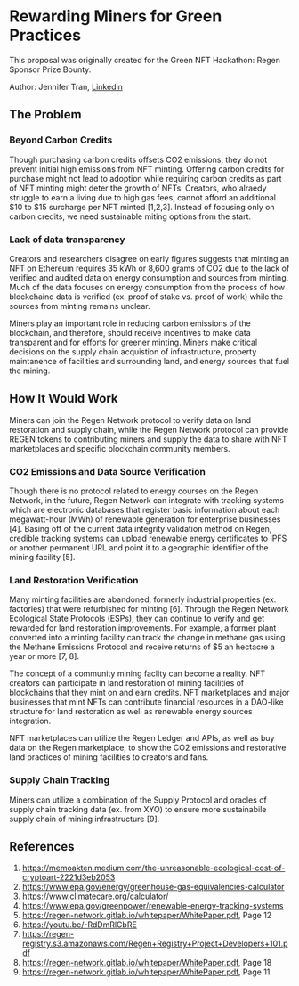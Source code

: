 # Rewarding Miners for Green Practices
This proposal was originally created for the Green NFT Hackathon: Regen Sponsor Prize Bounty.

Author: Jennifer Tran, [Linkedin](https://www.linkedin.com/in/jennifertranlogistics/)

## The Problem

### Beyond Carbon Credits 

Though purchasing carbon credits offsets CO2 emissions, they do not prevent initial high emissions from NFT minting. Offering carbon credits for purchase might not lead to adoption while requiring carbon credits as part of NFT minting might deter the growth of NFTs. Creators, who alraedy struggle to earn a living due to high gas fees, cannot afford an additional $10 to $15 surcharge per NFT minted [1,2,3]. Instead of focusing only on carbon credits, we need sustainable miting options from the start. 

### Lack of data transparency

Creators and researchers disagree on early figures suggests that minting an NFT on Ethereum requires 35 kWh or 8,600 grams of CO2 due to the lack of verified and audited data on energy consumption and sources from minting. Much of the data focuses on energy consumption from the process of how blockchaind data is verified (ex. proof of stake vs. proof of work) while the sources from minting remains unclear.

Miners play an important role in reducing carbon emissions of the blockchain, and therefore, should receive incentives to make data transparent and for efforts for greener minting. Miners make critical decisions on the supply chain acquistion of infrastructure, property maintanence of facilities and surrounding land, and energy sources that fuel the mining.

## How It Would Work

Miners can join the Regen Network protocol to verify data on land restoration and supply chain, while the Regen Network protocol can provide REGEN tokens to contributing miners and supply the data to share with NFT marketplaces and specific blockchain community members. 

### CO2 Emissions and Data Source Verification

Though there is no protocol related to energy courses on the Regen Network, in the future, Regen Network can integrate with tracking systems which are electronic databases that register basic information about each megawatt-hour (MWh) of renewable generation for enterprise businesses [4]. Basing off of the current data integrity validation method on Regen, credible tracking systems can upload renewable energy certificates to IPFS or another permanent URL and point it to a geographic identifier of the mining facility [5]. 

### Land Restoration Verification

Many minting facilities are abandoned, formerly industrial properties (ex. factories) that were refurbished for minting [6]. Through the Regen Network Ecological State Protocols (ESPs), they can continue to verify and get rewarded for land restoration improvements. For example, a former plant converted into a minting facility can track the change in methane gas using the Methane Emissions Protocol and receive returns of $5 an hectacre a year or more [7, 8].

The concept of a community mining faclity can become a reality. NFT creators can participate in land restoration of mining facilities of blockchains that they mint on and earn credits. NFT marketplaces and major businesses that mint NFTs can contribute financial resources in a DAO-like structure for land restoration as well as renewable energy sources integration. 

NFT marketplaces can utilize the Regen Ledger and APIs, as well as buy data on the Regen marketplace, to show the CO2 emissions and restorative land practices of mining facilities to creators and fans. 

### Supply Chain Tracking 

Miners can utilize a combination of the Supply Protocol and oracles of supply chain tracking data (ex. from XYO) to ensure more sustainabile supply chain of mining infrastructure [9].  

## References

1. https://memoakten.medium.com/the-unreasonable-ecological-cost-of-cryptoart-2221d3eb2053
2. https://www.epa.gov/energy/greenhouse-gas-equivalencies-calculator
3. https://www.climatecare.org/calculator/
4. https://www.epa.gov/greenpower/renewable-energy-tracking-systems
5. https://regen-network.gitlab.io/whitepaper/WhitePaper.pdf, Page 12
6. https://youtu.be/-RdDmRlCbRE
7. https://regen-registry.s3.amazonaws.com/Regen+Registry+Project+Developers+101.pdf
8.  https://regen-network.gitlab.io/whitepaper/WhitePaper.pdf, Page 18
9.  https://regen-network.gitlab.io/whitepaper/WhitePaper.pdf, Page 11


